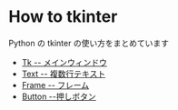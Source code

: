 # How to tkinter
Python の tkinter の使い方をまとめています

- [Tk -- メインウィンドウ](01-tk.md)
- [Text -- 複数行テキスト](02-text.md)
- [Frame -- フレーム](03-frame.md)
- [Button --押しボタン](04-button.md)
 
<!-- -->